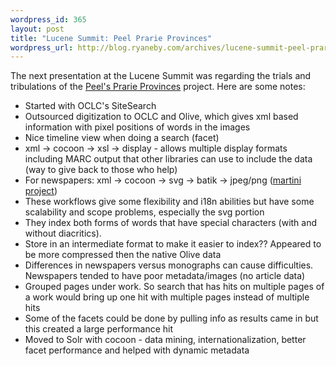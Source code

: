 ```yaml
--- 
wordpress_id: 365
layout: post
title: "Lucene Summit: Peel Prarie Provinces"
wordpress_url: http://blog.ryaneby.com/archives/lucene-summit-peel-prarie-provinces/
---
```

The next presentation at the Lucene Summit was regarding the trials and tribulations of the <a href="http://peel.library.ualberta.ca/">Peel's Prarie Provinces</a> project. Here are some notes:

<ul>
<li>Started with OCLC's SiteSearch</li>
<li>Outsourced digitization to OCLC and Olive, which gives xml based information with pixel positions of words in the images</li>
<li>Nice timeline view when doing a search (facet)</li>
<li>xml -> cocoon -> xsl -> display - allows multiple display formats including MARC output that other libraries can use to include the data (way to give back to those who help)</li>
<li>For newspapers: xml -> cocoon -> svg -> batik -> jpeg/png (<a href="http://sourceforge.net/projects/martini">martini project</a>)</li>
<li>These workflows give some flexibility and i18n abilities but have some scalability and scope problems, especially the svg portion</li>
<li>They index both forms of words that have special characters (with and without diacritics).</li>
<li>Store in an intermediate format to make it easier to index?? Appeared to be more compressed then the native Olive data</li>
<li>Differences in newspapers versus monographs can cause difficulties. Newspapers tended to have poor metadata/images (no article data)</li>
<li>Grouped pages under work. So search that has hits on multiple pages of a work would bring up one hit with multiple pages instead of multiple hits</li>
<li>Some of the facets could be done by pulling info as results came in but this created a large performance hit</li>
<li>Moved to Solr with cocoon - data mining, internationalization, better facet performance and helped with dynamic metadata</li>
</ul>
